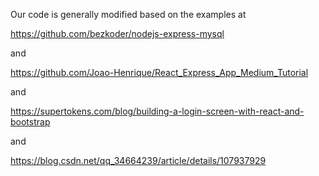 Our code is generally modified based on the examples at 

https://github.com/bezkoder/nodejs-express-mysql

and 

https://github.com/Joao-Henrique/React_Express_App_Medium_Tutorial

and 

https://supertokens.com/blog/building-a-login-screen-with-react-and-bootstrap

and 

https://blog.csdn.net/qq_34664239/article/details/107937929